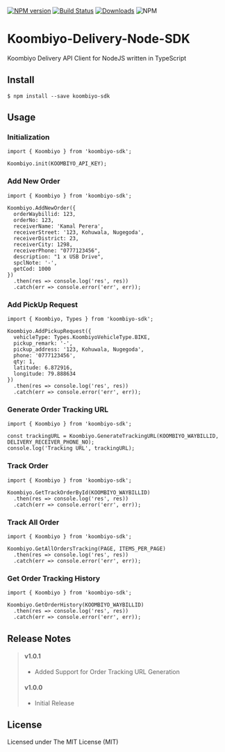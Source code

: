 [![NPM version](https://img.shields.io/npm/v/koombiyo-sdk.svg)](https://www.npmjs.com/package/koombiyo-sdk)
[![Build Status](https://app.travis-ci.com/BhanukaUOM/Koombiyo-Delivery-Node-SDK.svg?token=NH86SUy1dkpsjcZCuvyg&branch=main)](https://app.travis-ci.com/BhanukaUOM/Koombiyo-Delivery-Node-SDK)
[![Downloads](https://img.shields.io/npm/dm/koombiyo-sdk.svg)](https://npmcharts.com/compare/koombiyo-sdk?minimal=true)
![NPM](https://img.shields.io/npm/l/koombiyo-sdk)

# Koombiyo-Delivery-Node-SDK

Koombiyo Delivery API Client for NodeJS written in TypeScript


## Install

```
$ npm install --save koombiyo-sdk
```

## Usage

### Initialization

```
import { Koombiyo } from 'koombiyo-sdk';

Koombiyo.init(KOOMBIYO_API_KEY);
```
### Add New Order

```
import { Koombiyo } from 'koombiyo-sdk';

Koombiyo.AddNewOrder({
  orderWaybillid: 123,
  orderNo: 123,
  receiverName: 'Kamal Perera',
  receiverStreet: '123, Kohuwala, Nugegoda',
  receiverDistrict: 23,
  receiverCity: 1298,
  receiverPhone: "0777123456",
  description: "1 x USB Drive",
  spclNote: '-',
  getCod: 1000
})
  .then(res => console.log('res', res))
  .catch(err => console.error('err', err));
```

### Add PickUp Request

```
import { Koombiyo, Types } from 'koombiyo-sdk';

Koombiyo.AddPickupRequest({
  vehicleType: Types.KoombiyoVehicleType.BIKE,
  pickup_remark: '-',
  pickup_address: '123, Kohuwala, Nugegoda',
  phone: '0777123456',
  qty: 1,
  latitude: 6.872916,
  longitude: 79.888634
})
  .then(res => console.log('res', res))
  .catch(err => console.error('err', err));
```


### Generate Order Tracking URL

```
import { Koombiyo } from 'koombiyo-sdk';

const trackingURL = Koombiyo.GenerateTrackingURL(KOOMBIYO_WAYBILLID, DELIVERY_RECEIVER_PHONE_NO);
console.log('Tracking URL', trackingURL);
```

### Track Order

```
import { Koombiyo } from 'koombiyo-sdk';

Koombiyo.GetTrackOrderById(KOOMBIYO_WAYBILLID)
  .then(res => console.log('res', res))
  .catch(err => console.error('err', err));
```

### Track All Order

```
import { Koombiyo } from 'koombiyo-sdk';

Koombiyo.GetAllOrdersTracking(PAGE, ITEMS_PER_PAGE)
  .then(res => console.log('res', res))
  .catch(err => console.error('err', err));
```

### Get Order Tracking History

```
import { Koombiyo } from 'koombiyo-sdk';

Koombiyo.GetOrderHistory(KOOMBIYO_WAYBILLID)
  .then(res => console.log('res', res))
  .catch(err => console.error('err', err));
```
## Release Notes
> #### v1.0.1
> 
> -  Added Support for Order Tracking URL Generation
>
> #### v1.0.0
> 
> -  Initial Release
>


## License

Licensed under The MIT License (MIT)
